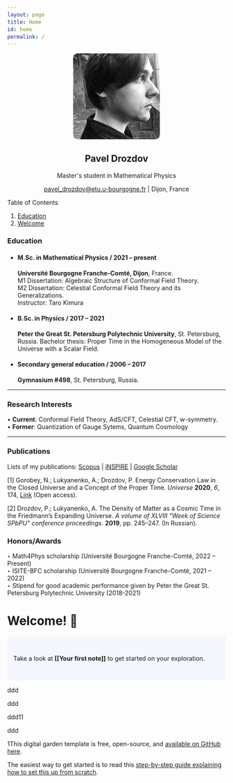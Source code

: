 ```yaml
---
layout: page
title: Home 
id: home
permalink: /
---
```

<p align="center"> 
<img src="https://raw.githubusercontent.com/senseofeternity/drozdov/master/_pages/image-2.png" alt="photo" width="200"/> <br/>
<center>
<h2> Pavel Drozdov </h2>   
<p> Master's student in Mathematical Physics </p>  
<a href="mailto:pavel_drozdov@etu.u-bourgogne.fr">pavel_drozdov@etu.u-bourgogne.fr</a> | Dijon, France  
</center> 
</p> 

Table of Contents
1. [Education](#Education)
2. [Welcome](#Welcome)

### Education 
- #### M.Sc. in Mathematical Physics / 2021 – present
	**Université Bourgogne Franche-Comté, Dijon**, France. <br>
	M1 Dissertation: Algebraic Structure of Conformal Field Theory. <br>
	M2 Dissertation: Celestial Conformal Field Theory and its Generalizations.<br>
	Instructor: Taro Kimura
* #### B.Sc. in Physics / 2017 – 2021
	**Peter the Great St. Petersburg Polytechnic University**, St. Petersburg, Russia.
	Bachelor thesis: Proper Time in the Homogeneous Model of the Universe with a Scalar Field.
* #### Secondary general education / 2006 – 2017
	**Gymnasium #498**, St. Petersburg, Russia.

---- 
### Research Interests
• **Current**: Conformal Field Theory, AdS/CFT, Celestial CFT,  w-symmetry. <br>
• **Former**: Quantization of Gauge Sytems, Quantum Cosmology 

----  
### Publications
Lists of my publications: [Scopus](https://www.scopus.com/authid/detail.uri?authorId=57220038175) | [iNSPIRE](https://inspirehep.net/authors/1829928) | [Google Scholar](https://scholar.google.com/citations?user=8zEvMU4AAAAJ&hl=en)

[1] Gorobey, N.; Lukyanenko, A.; Drozdov, P. Energy Conservation Law in the Closed Universe and a Concept of the Proper Time. _Universe_ **2020**, _6_, 174, [Link](https://doi.org/10.3390/universe6100174) (Open access).

[2] Drozdov, P.; Lukyanenko, A. The Density of Matter as a Cosmic Time in the Friedmann’s Expanding Universe. _A volume of XLVIII "Week of Science SPbPU" conference proceedings._ **2019**, pp. 245–247. (In Russian).

### Honors/Awards
‣ Math4Phys scholarship (Université Bourgogne Franche-Comté, 2022 – Present) <br>
‣ ISITE-BFC scholarship (Université Bourgogne Franche-Comté, 2021 – 2022) <br>
‣ Stipend for good academic performance given by Peter the Great St. Petersburg Polytechnic University (2018-2021)

# Welcome! 🌱

<p style="padding: 3em 1em; background: #f5f7ff; border-radius: 4px;">
  Take a look at <span style="font-weight: bold">[[Your first note]]</span> to get started on your exploration.
</p>

<p id="ip2"> ddd </p> <p id="ip2"> ddd </p>  <p id="ip2"> ddd11 </p> <p id="ip4"> ddd </p>



1This digital garden template is free, open-source, and [available on GitHub here](https://github.com/maximevaillancourt/digital-garden-jekyll-template).

The easiest way to get started is to read this [step-by-step guide explaining how to set this up from scratch](https://maximevaillancourt.com/blog/setting-up-your-own-digital-garden-with-jekyll).

<style>
  .wrapper {
    max-width: 46em;
  }
</style>
